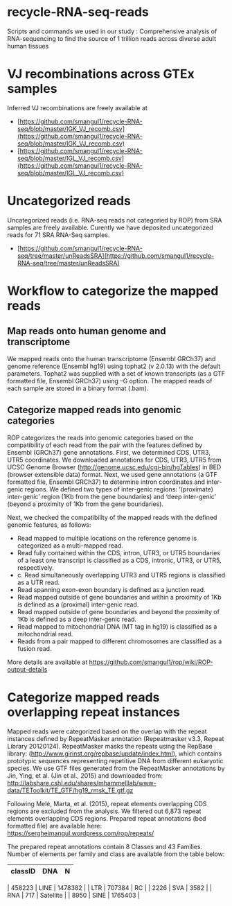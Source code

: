 # recycle-RNA-seq-reads
Scripts and commands we used in our study : Comprehensive analysis of RNA-sequencing to find the source of 1 trillion reads across diverse adult human tissues


# VJ recombinations across GTEx samples

Inferred VJ recombinations are freely available at 
- [https://github.com/smangul1/recycle-RNA-seq/blob/master/IGK_VJ_recomb.csv](https://github.com/smangul1/recycle-RNA-seq/blob/master/IGK_VJ_recomb.csv)
- [https://github.com/smangul1/recycle-RNA-seq/blob/master/IGL_VJ_recomb.csv](https://github.com/smangul1/recycle-RNA-seq/blob/master/IGL_VJ_recomb.csv)

# Uncategorized reads  

Uncategorized reads (i.e. RNA-seq reads not categoried by ROP) from SRA samples are freely available. Curently we have deposited uncategorized reads for 71 SRA RNA-Seq samples. 

- [https://github.com/smangul1/recycle-RNA-seq/tree/master/unReadsSRA](https://github.com/smangul1/recycle-RNA-seq/tree/master/unReadsSRA)


# Workflow to categorize the mapped reads
## Map reads onto human genome and transcriptome  
We mapped reads onto the human transcriptome (Ensembl GRCh37) and genome reference (Ensembl hg19) using tophat2 (v 2.0.13) with the default parameters. Tophat2 was supplied with a set of known transcripts (as a GTF formatted file, Ensembl GRCh37) using –G option.  The mapped reads of each sample are stored in a binary format (.bam).  

## Categorize mapped reads into genomic categories
ROP categorizes the reads into genomic categories based on the compatibility of each read from the pair with the features defined by Ensembl (GRCh37) gene annotations. First, we determined CDS, UTR3, UTR5 coordinates. We downloaded annotations for CDS, UTR3, UTR5 from UCSC Genome Browser (http://genome.ucsc.edu/cgi-bin/hgTables) in BED (browser extensible data) format. Next, we used gene annotations (a GTF formatted file, Ensembl GRCh37) to determine intron coordinates and inter-genic regions. We defined two types of inter-genic regions: ‘(proximate) inter-genic’ region (1Kb from the gene boundaries) and ‘deep inter-genic’ (beyond a proximity of 1Kb from the gene boundaries). 

Next, we checked the compatibility of the mapped reads with the defined genomic features, as follows:  

- Read mapped to multiple locations on the reference genome is categorized as a multi-mapped read.
- Read fully contained within the CDS, intron, UTR3, or UTR5 boundaries of a least one transcript is classified as a CDS, intronic, UTR3, or UTR5, respectively.
- c.	Read simultaneously overlapping UTR3 and UTR5 regions is classified as a UTR read.
- Read spanning exon-exon boundary is defined as a junction read.
- Read mapped outside of gene boundaries and within a proximity of 1Kb is defined as a (proximal) inter-genic read.
- Read mapped outside of gene boundaries and beyond the proximity of 1Kb is defined as a deep inter-genic read.
- Read mapped to mitochondrial DNA (MT tag in hg19) is classified as a mitochondrial read.
- Reads from a pair mapped to different chromosomes are classified as a fusion read.

More details are available at https://github.com/smangul1/rop/wiki/ROP-output-details


# Categorize mapped reads overlapping repeat instances 

Mapped reads were categorized based on the overlap with the repeat instances defined by RepeatMasker annotation (Repeatmasker v3.3, Repeat Library 20120124). RepeatMasker masks the repeats using the RepBase library: (http://www.girinst.org/repbase/update/index.html), which contains prototypic sequences representing repetitive DNA from different eukaryotic species. We use GTF files generated from the RepeatMasker annotations by Jin, Ying, et al. (Jin et al., 2015) and downloaded from: 
http://labshare.cshl.edu/shares/mhammelllab/www-data/TEToolkit/TE_GTF/hg19_rmsk_TE.gtf.gz 

Following  Melé, Marta, et al. (2015), repeat elements overlapping CDS regions are excluded from the analysis. We filtered out 6,873 repeat elements overlapping CDS regions. Prepared repeat annotations (bed formatted file) are available here:
https://sergheimangul.wordpress.com/rop/repeats/

The prepared repeat annotations contain 8 Classes and 43 Families.  Number of elements per family and class are available  from the table below:

| classID | DNA | N |
| --- | ---| --- |

| 458223 | LINE | 1478382 |
| LTR | 707384 | RC |
| 2226 | SVA | 3582 |
| RNA | 717 | Satellite |
| 8950 | SINE | 1765403 | 





